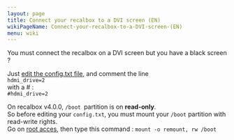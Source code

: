 ```yaml
---
layout: page
title: Connect your recalbox to a DVI screen (EN)
wikiPageName: Connect-your-recalbox-to-a-DVI-screen-(EN)
menu: wiki
---
```


You must connect the recalbox on a DVI screen but you have a black screen ?

Just [edit the config.txt file](https://github.com/digitalLumberjack/recalbox-os/wiki/Edit-the-config.txt-file-%28EN%29), and comment the line   
`hdmi_drive=2`  
with a # :  
`#hdmi_drive=2`


On recalbox v4.0.0, `/boot `partition is on **read-only**.   
So before editing your `config.txt`, you must mount your `/boot` partition with read-write rights.  
Go on [root acces](https://github.com/recalbox/recalbox-os/wiki/Root-access-on-terminal-%28EN%29), then type this command : `mount -o remount, rw /boot`
